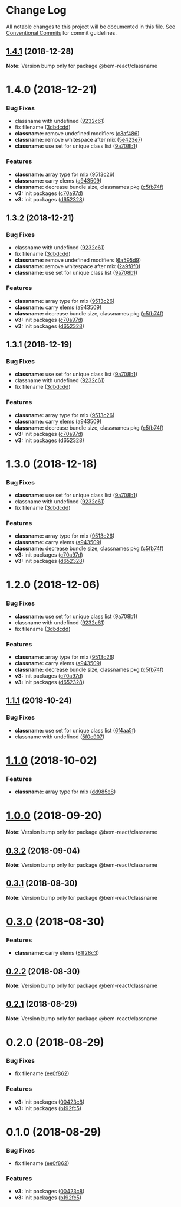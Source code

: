 # Change Log

All notable changes to this project will be documented in this file.
See [Conventional Commits](https://conventionalcommits.org) for commit guidelines.

## [1.4.1](https://github.com/bem/bem-react/tree/master/packages/classname/compare/@bem-react/classname@1.4.0...@bem-react/classname@1.4.1) (2018-12-28)

**Note:** Version bump only for package @bem-react/classname





# 1.4.0 (2018-12-21)


### Bug Fixes

* classname with undefined ([9232c61](https://github.com/bem/bem-react/tree/master/packages/classname/commit/9232c61))
* fix filename ([3dbdcdd](https://github.com/bem/bem-react/tree/master/packages/classname/commit/3dbdcdd))
* **classname:** remove undefined modifiers ([c3af486](https://github.com/bem/bem-react/tree/master/packages/classname/commit/c3af486))
* **classname:** remove whitespace after mix ([5e423e7](https://github.com/bem/bem-react/tree/master/packages/classname/commit/5e423e7))
* **classname:** use set for unique class list ([9a708b1](https://github.com/bem/bem-react/tree/master/packages/classname/commit/9a708b1))


### Features

* **classname:** array type for mix ([9513c26](https://github.com/bem/bem-react/tree/master/packages/classname/commit/9513c26))
* **classname:** carry elems ([a943509](https://github.com/bem/bem-react/tree/master/packages/classname/commit/a943509))
* **classname:** decrease bundle size, classnames pkg ([c5fb74f](https://github.com/bem/bem-react/tree/master/packages/classname/commit/c5fb74f))
* **v3:** init packages ([c70a97d](https://github.com/bem/bem-react/tree/master/packages/classname/commit/c70a97d))
* **v3:** init packages ([d652328](https://github.com/bem/bem-react/tree/master/packages/classname/commit/d652328))





## 1.3.2 (2018-12-21)


### Bug Fixes

* classname with undefined ([9232c61](https://github.com/bem/bem-react/tree/master/packages/classname/commit/9232c61))
* fix filename ([3dbdcdd](https://github.com/bem/bem-react/tree/master/packages/classname/commit/3dbdcdd))
* **classname:** remove undefined modifiers ([6a595d9](https://github.com/bem/bem-react/tree/master/packages/classname/commit/6a595d9))
* **classname:** remove whitespace after mix ([2a9f8f0](https://github.com/bem/bem-react/tree/master/packages/classname/commit/2a9f8f0))
* **classname:** use set for unique class list ([9a708b1](https://github.com/bem/bem-react/tree/master/packages/classname/commit/9a708b1))


### Features

* **classname:** array type for mix ([9513c26](https://github.com/bem/bem-react/tree/master/packages/classname/commit/9513c26))
* **classname:** carry elems ([a943509](https://github.com/bem/bem-react/tree/master/packages/classname/commit/a943509))
* **classname:** decrease bundle size, classnames pkg ([c5fb74f](https://github.com/bem/bem-react/tree/master/packages/classname/commit/c5fb74f))
* **v3:** init packages ([c70a97d](https://github.com/bem/bem-react/tree/master/packages/classname/commit/c70a97d))
* **v3:** init packages ([d652328](https://github.com/bem/bem-react/tree/master/packages/classname/commit/d652328))





## 1.3.1 (2018-12-19)


### Bug Fixes

* **classname:** use set for unique class list ([9a708b1](https://github.com/bem/bem-react/tree/master/packages/classname/commit/9a708b1))
* classname with undefined ([9232c61](https://github.com/bem/bem-react/tree/master/packages/classname/commit/9232c61))
* fix filename ([3dbdcdd](https://github.com/bem/bem-react/tree/master/packages/classname/commit/3dbdcdd))


### Features

* **classname:** array type for mix ([9513c26](https://github.com/bem/bem-react/tree/master/packages/classname/commit/9513c26))
* **classname:** carry elems ([a943509](https://github.com/bem/bem-react/tree/master/packages/classname/commit/a943509))
* **classname:** decrease bundle size, classnames pkg ([c5fb74f](https://github.com/bem/bem-react/tree/master/packages/classname/commit/c5fb74f))
* **v3:** init packages ([c70a97d](https://github.com/bem/bem-react/tree/master/packages/classname/commit/c70a97d))
* **v3:** init packages ([d652328](https://github.com/bem/bem-react/tree/master/packages/classname/commit/d652328))





# 1.3.0 (2018-12-18)


### Bug Fixes

* **classname:** use set for unique class list ([9a708b1](https://github.com/bem/bem-react/tree/master/packages/classname/commit/9a708b1))
* classname with undefined ([9232c61](https://github.com/bem/bem-react/tree/master/packages/classname/commit/9232c61))
* fix filename ([3dbdcdd](https://github.com/bem/bem-react/tree/master/packages/classname/commit/3dbdcdd))


### Features

* **classname:** array type for mix ([9513c26](https://github.com/bem/bem-react/tree/master/packages/classname/commit/9513c26))
* **classname:** carry elems ([a943509](https://github.com/bem/bem-react/tree/master/packages/classname/commit/a943509))
* **classname:** decrease bundle size, classnames pkg ([c5fb74f](https://github.com/bem/bem-react/tree/master/packages/classname/commit/c5fb74f))
* **v3:** init packages ([c70a97d](https://github.com/bem/bem-react/tree/master/packages/classname/commit/c70a97d))
* **v3:** init packages ([d652328](https://github.com/bem/bem-react/tree/master/packages/classname/commit/d652328))





# 1.2.0 (2018-12-06)


### Bug Fixes

* **classname:** use set for unique class list ([9a708b1](https://github.com/bem/bem-react/tree/master/packages/classname/commit/9a708b1))
* classname with undefined ([9232c61](https://github.com/bem/bem-react/tree/master/packages/classname/commit/9232c61))
* fix filename ([3dbdcdd](https://github.com/bem/bem-react/tree/master/packages/classname/commit/3dbdcdd))


### Features

* **classname:** array type for mix ([9513c26](https://github.com/bem/bem-react/tree/master/packages/classname/commit/9513c26))
* **classname:** carry elems ([a943509](https://github.com/bem/bem-react/tree/master/packages/classname/commit/a943509))
* **classname:** decrease bundle size, classnames pkg ([c5fb74f](https://github.com/bem/bem-react/tree/master/packages/classname/commit/c5fb74f))
* **v3:** init packages ([c70a97d](https://github.com/bem/bem-react/tree/master/packages/classname/commit/c70a97d))
* **v3:** init packages ([d652328](https://github.com/bem/bem-react/tree/master/packages/classname/commit/d652328))





<a name="1.1.1"></a>
## [1.1.1](https://github.com/bem/bem-react-core/compare/@bem-react/classname@1.1.0...@bem-react/classname@1.1.1) (2018-10-24)


### Bug Fixes

* **classname:** use set for unique class list ([6f4aa5f](https://github.com/bem/bem-react-core/commit/6f4aa5f))
* classname with undefined ([5f0e907](https://github.com/bem/bem-react-core/commit/5f0e907))





<a name="1.1.0"></a>
# [1.1.0](https://github.com/bem/bem-react-core/compare/@bem-react/classname@0.3.2...@bem-react/classname@1.1.0) (2018-10-02)


### Features

* **classname:** array type for mix ([dd985e8](https://github.com/bem/bem-react-core/commit/dd985e8))





<a name="1.0.0"></a>
# [1.0.0](https://github.com/bem/bem-react-core/compare/@bem-react/classname@0.3.2...@bem-react/classname@1.0.0) (2018-09-20)

**Note:** Version bump only for package @bem-react/classname





<a name="0.3.2"></a>
## [0.3.2](https://github.com/bem/bem-react-core/compare/@bem-react/classname@0.3.1...@bem-react/classname@0.3.2) (2018-09-04)

**Note:** Version bump only for package @bem-react/classname





<a name="0.3.1"></a>
## [0.3.1](https://github.com/bem/bem-react-core/compare/@bem-react/classname@0.3.0...@bem-react/classname@0.3.1) (2018-08-30)

**Note:** Version bump only for package @bem-react/classname





<a name="0.3.0"></a>
# [0.3.0](https://github.com/bem/bem-react-core/compare/@bem-react/classname@0.2.2...@bem-react/classname@0.3.0) (2018-08-30)


### Features

* **classname:** carry elems ([81f28c3](https://github.com/bem/bem-react-core/commit/81f28c3))





<a name="0.2.2"></a>
## [0.2.2](https://github.com/bem/bem-react-core/compare/@bem-react/classname@0.2.1...@bem-react/classname@0.2.2) (2018-08-30)

**Note:** Version bump only for package @bem-react/classname





<a name="0.2.1"></a>
## [0.2.1](https://github.com/bem/bem-react-core/compare/@bem-react/classname@0.2.0...@bem-react/classname@0.2.1) (2018-08-29)

**Note:** Version bump only for package @bem-react/classname





<a name="0.2.0"></a>
# 0.2.0 (2018-08-29)


### Bug Fixes

* fix filename ([ee0f862](https://github.com/bem/bem-react-core/commit/ee0f862))


### Features

* **v3:** init packages ([00423c8](https://github.com/bem/bem-react-core/commit/00423c8))
* **v3:** init packages ([b192fc5](https://github.com/bem/bem-react-core/commit/b192fc5))





<a name="0.1.0"></a>
# 0.1.0 (2018-08-29)


### Bug Fixes

* fix filename ([ee0f862](https://github.com/bem/bem-react-core/commit/ee0f862))


### Features

* **v3:** init packages ([00423c8](https://github.com/bem/bem-react-core/commit/00423c8))
* **v3:** init packages ([b192fc5](https://github.com/bem/bem-react-core/commit/b192fc5))
